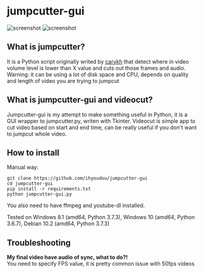 # jumpcutter-gui
![screenshot](https://i.issei.space/hhlv4.png)
![screenshot](https://i.issei.space/01ucm.png)
## What is jumpcutter?
It is a Python script originally writed by [carykh](https://github.com/carykh/jumpcutter) that detect where in video volume level is lower than X value and cuts out those frames and audio.  
Warning: it can be using a lot of disk space and CPU, depends on quality and length of video you are trying to jumpcut
## What is jumpcutter-gui and videocut?
Jumpcutter-gui is my attempt to make something useful in Python, it is a GUI wrapper to jumpcutter.py, writen with Tkinter. Videocut is simple app to cut video based on start and end time, can be really useful if you don't want to jumpcut whole video.
## How to install
Manual way:  
```
git clone https://github.com/ihyoudou/jumpcutter-gui
cd jumpcutter-gui
pip install -r requirements.txt
python jumpcutter-gui.py
```
You also need to have ffmpeg and youtube-dl installed.

Tested on Windows 8.1 (amd64, Python 3.7.3), Windows 10 (amd64, Python 3.6.7), Debian 10.2 (amd64, Python 3.7.3)

## Troubleshooting
**My final video have audio of sync, what to do?!**  
You need to specify FPS value, it is pretty common issue with 50fps videos


